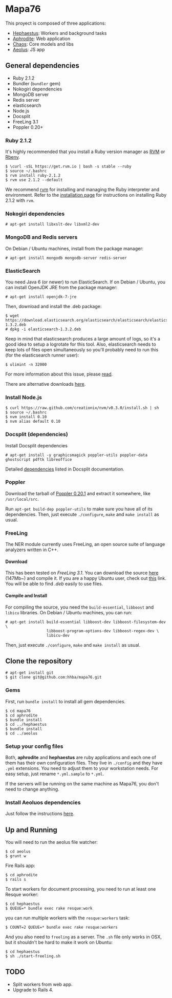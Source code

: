 Mapa76
======

This proyect is composed of three applications:

  * [Hephaestus](http://en.wikipedia.org/wiki/Hephaestus): Workers and background tasks
  * [Aphrodite](http://en.wikipedia.org/wiki/Aphrodite): Web application
  * [Chaos](http://en.wikipedia.org/wiki/Chaos): Core models and libs
  * [Aeolus](http://en.wikipedia.org/wiki/Aeolus): JS app

## General dependencies

  * Ruby 2.1.2
  * Bundler (`bundler` gem)
  * Nokogiri dependencies
  * MongoDB server
  * Redis server
  * elasticsearch
  * Node.js
  * Docsplit
  * FreeLing 3.1
  * Poppler 0.20+

### Ruby 2.1.2 ###

It's highly recommended that you install a Ruby version manager as [RVM](http://rvm.io/) or [Rbenv](https://github.com/sstephenson/rbenv).

    $ \curl -sSL https://get.rvm.io | bash -s stable --ruby
    $ source ~/.bashrc
    $ rvm install ruby-2.1.2
    $ rvm use 2.1.2 --default

We recommend [rvm](https://rvm.io/rvm/install/) for installing and managing the
Ruby interpreter and environment. Refer to the [installation
page](https://rvm.io/rvm/install/) for instructions on installing Ruby 2.1.2
with `rvm`.

### Nokogiri dependencies ###

    # apt-get install libxslt-dev libxml2-dev

### MongoDB and Redis servers ###

On Debian / Ubuntu machines, install from the package manager:

    # apt-get install mongodb mongodb-server redis-server

### ElasticSearch ###

You need Java 6 (or newer) to run ElasticSearch. If on Debian / Ubuntu, you can
install OpenJDK JRE from the package manager:

    # apt-get install openjdk-7-jre

Then, download and install the .deb package:

    $ wget https://download.elasticsearch.org/elasticsearch/elasticsearch/elasticsearch-1.3.2.deb
    # dpkg -i elasticsearch-1.3.2.deb

Keep in mind that elasticsearch produces a large amount of logs, so it's a good idea to setup a logrotate for this tool. Also, elasticsearch needs to keep lots of files open simultaneously so you'll probably need to run this (for the elasticsearch runner user):

    $ ulimint -n 32000

For more information about this issue, please [read](http://www.elasticsearch.org/tutorials/too-many-open-files/).

There are alternative downloads [here](http://www.elasticsearch.org/download/).

### Install Node.js ###

    $ curl https://raw.github.com/creationix/nvm/v0.3.0/install.sh | sh
    $ source ~/.bashrc
    $ nvm install 0.10
    $ nvm alias default 0.10

### Docsplit (dependencies) ###

Install Docsplit dependencies

    # apt-get install -y graphicsmagick poppler-utils poppler-data ghostscript pdftk libreoffice

Detailed [dependencies](http://documentcloud.github.com/docsplit/#installation) listed
in Docsplit documentation.

### Poppler ###

Download the tarball of [Poppler 0.20.1](http://poppler.freedesktop.org/poppler-0.20.1.tar.gz) and extract it somewhere, like `/usr/local/src`.

Run `apt-get build-dep poppler-utils` to make sure you have all of its
dependencies.  Then, just execute `./configure`, `make` and `make install` as
usual.

### FreeLing ###

The NER module currently uses FreeLing, an open source suite of language
analyzers written in C++.

#### Download ####

This has been tested on *FreeLing 3.1*. You can download the source [here](http://devel.cpl.upc.edu/freeling/downloads/32) (147Mb~) and compile it. If you are a happy Ubuntu user, check out [this](http://devel.cpl.upc.edu/freeling/downloads?order=time&desc=1) link. You will be able to find *.deb* easily to use files.

#### Compile and Install ####

For compiling the source, you need the `build-essential`, `libboost` and
`libicu` libraries. On Debian / Ubuntu machines, you can run:

    # apt-get install build-essential libboost-dev libboost-filesystem-dev \
                      libboost-program-options-dev libboost-regex-dev \
                      libicu-dev

Then, just execute `./configure`, `make` and `make install` as usual.

## Clone the repository

    # apt-get install git
    $ git clone git@github.com:hhba/mapa76.git

### Gems ###

First, run `bundle install` to install all gem dependencies.

    $ cd mapa76
    $ cd aphrodite
    $ bundle install
    $ cd ../hephaestus
    $ bundle install
    $ cd ../aeolus


### Setup your config files ###

Both, **aphrodite** and **hephaestus** are ruby applications and each one of them has their own configuration files. They live in `./config` and they have `.yml` extensions. You need to adjust them to your workstation needs. For easy setup, just rename `*.yml.sample` to `*.yml`.

If the servers will be running on the same machine as Mapa76, you don't need to
change anything.

### Install Aeoluos dependencies

Just follow the instructions [here](https://github.com/hhba/mapa76/blob/master/aeolus/README.md).

## Up and Running

You will need to run the aeolus file watcher:

    $ cd aeolus
    $ grunt w

Fire Rails app:

    $ cd aphrodite
    $ rails s

To start workers for document processing, you need to run at least one Resque
worker:

    $ cd hephaestus
    $ QUEUE=* bundle exec rake resque:work

you can run multiple workers with the `resque:workers` task:

    $ COUNT=2 QUEUE=* bundle exec rake resque:workers

And you also need to `freeling` as a server. The `.sh` file only works in OSX, but it shouldn't be hard to make it work on Ubuntu:

    $ cd hephaestus
    $ sh ./start-freeling.sh

## TODO

* Split workers from web app.
* Upgrade to Rails 4.
